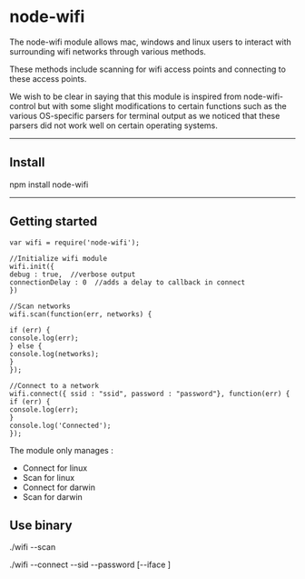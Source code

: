 
node-wifi
===================


The node-wifi module allows mac, windows and linux users to interact with surrounding wifi networks through various methods.

These methods include scanning for wifi access points and connecting to these access points.

We wish to be clear in saying that this module is inspired from node-wifi-control but with some slight modifications to certain functions such as the various OS-specific parsers for terminal output as we noticed that these parsers did not work well on certain operating systems. 

----------

Install
-------------

npm install node-wifi

----------

Getting started 
-------------

```
var wifi = require('node-wifi');

//Initialize wifi module
wifi.init({
debug : true,  //verbose output
connectionDelay : 0  //adds a delay to callback in connect
})

//Scan networks
wifi.scan(function(err, networks) {

if (err) {
console.log(err);
} else {
console.log(networks);
}
});

//Connect to a network
wifi.connect({ ssid : "ssid", password : "password"}, function(err) {
if (err) {
console.log(err);
}
console.log('Connected');
}); 
```

The module only manages :

* Connect for linux
* Scan for linux
* Connect for darwin
* Scan for darwin

Use binary 
-------------

./wifi --scan 

./wifi --connect --sid <ssid> --password <password> 
[--iface <wlan0>]
